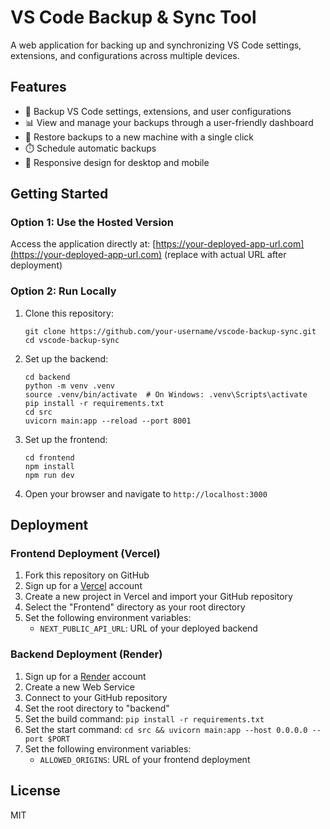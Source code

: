 # VS Code Backup & Sync Tool

A web application for backing up and synchronizing VS Code settings, extensions, and configurations across multiple devices.

## Features

- 🔄 Backup VS Code settings, extensions, and user configurations
- 📊 View and manage your backups through a user-friendly dashboard
- 🚀 Restore backups to a new machine with a single click
- ⏱️ Schedule automatic backups
- 📱 Responsive design for desktop and mobile

## Getting Started

### Option 1: Use the Hosted Version

Access the application directly at: [https://your-deployed-app-url.com](https://your-deployed-app-url.com) (replace with actual URL after deployment)

### Option 2: Run Locally

1. Clone this repository:
   ```
   git clone https://github.com/your-username/vscode-backup-sync.git
   cd vscode-backup-sync
   ```

2. Set up the backend:
   ```
   cd backend
   python -m venv .venv
   source .venv/bin/activate  # On Windows: .venv\Scripts\activate
   pip install -r requirements.txt
   cd src
   uvicorn main:app --reload --port 8001
   ```

3. Set up the frontend:
   ```
   cd frontend
   npm install
   npm run dev
   ```

4. Open your browser and navigate to `http://localhost:3000`

## Deployment

### Frontend Deployment (Vercel)

1. Fork this repository on GitHub
2. Sign up for a [Vercel](https://vercel.com) account
3. Create a new project in Vercel and import your GitHub repository
4. Select the "Frontend" directory as your root directory
5. Set the following environment variables:
   - `NEXT_PUBLIC_API_URL`: URL of your deployed backend

### Backend Deployment (Render)

1. Sign up for a [Render](https://render.com) account
2. Create a new Web Service
3. Connect to your GitHub repository
4. Set the root directory to "backend"
5. Set the build command: `pip install -r requirements.txt`
6. Set the start command: `cd src && uvicorn main:app --host 0.0.0.0 --port $PORT`
7. Set the following environment variables:
   - `ALLOWED_ORIGINS`: URL of your frontend deployment

## License

MIT
